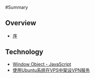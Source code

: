 #Summary

## Overview

* [序](README.md)

## Technology
* [Window Object - JavaScript](Window-Object-JavaScript.md)
* [使用Ubuntu系统在VPS中架设VPN服务](Vps-Vpn-Ubuntu.md)